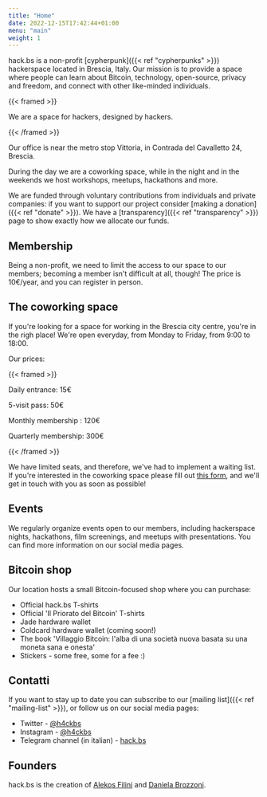 ```yaml
---
title: "Home"
date: 2022-12-15T17:42:44+01:00
menu: "main"
weight: 1
---
```



hack.bs is a non-profit [cypherpunk]({{< ref "cypherpunks" >}}) hackerspace located in Brescia, Italy. Our mission is to provide a space where people can learn about Bitcoin, technology, open-source, privacy and freedom, and connect with other like-minded individuals.

{{< framed >}}

We are a space for hackers, designed by hackers.

{{< /framed >}}

Our office is near the metro stop Vittoria, in Contrada del Cavalletto 24, Brescia.

During the day we are a coworking space, while in the night and in the weekends we host
workshops, meetups, hackathons and more.

We are funded through voluntary contributions from individuals and private companies: if you want to support our project consider [making a donation]({{< ref "donate" >}}).
We have a [transparency]({{< ref "transparency" >}}) page to show exactly how we allocate our funds.

## Membership

Being a non-profit, we need to limit the access to our space to our members; becoming a member isn't difficult at all, though! The price is 10€/year, and you can register in person.

## The coworking space

If you're looking for a space for working in the Brescia city centre, you're in the righ place! We're open everyday, from Monday to Friday, from 9:00 to 18:00.

Our prices:

{{< framed >}}

Daily entrance: 15€

5-visit pass: 50€

Monthly membership : 120€

Quarterly membership: 300€

{{< /framed >}}

We have limited seats, and therefore, we've had to implement a waiting list. If you're interested in the coworking space please fill out [this form](https://forms.hack.bs.it/form/5V9yVl), and we'll get in touch with you as soon as possible!

## Events

We regularly organize events open to our members, including hackerspace nights, hackathons, film screenings, and meetups with presentations. You can find more information on our social media pages.

## Bitcoin shop

Our location hosts a small Bitcoin-focused shop where you can purchase:
- Official hack.bs T-shirts
- Official 'Il Priorato del Bitcoin' T-shirts
- Jade hardware wallet
- Coldcard hardware wallet (coming soon!)
- The book 'Villaggio Bitcoin: l'alba di una società nuova basata su una moneta sana e onesta'
- Stickers - some free, some for a fee :)

## Contatti

If you want to stay up to date you can subscribe to our [mailing list]({{< ref "mailing-list" >}}), or follow us on our social media pages:

- Twitter - [@h4ckbs](https://twitter.com/h4ckbs)
- Instagram - [@h4ckbs](https://instagram.com/h4ckbs)
- Telegram channel (in italian) - [hack.bs](https://t.me/h4ckbs)

## Founders

hack.bs is the creation of [Alekos Filini](https://twitter.com/afilini) and [Daniela Brozzoni](https://twitter.com/danielabrozzoni).
